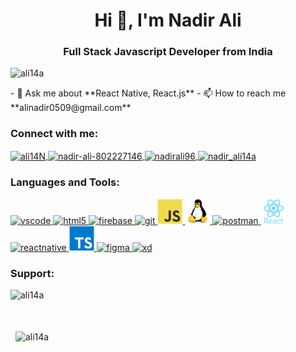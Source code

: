 <h1 align="center">Hi 👋, I'm Nadir Ali</h1>
<h3 align="center">Full Stack Javascript Developer from India</h3>
<p align="left"> 
  <img src="https://komarev.com/ghpvc/?username=ali14a&label=Profile%20views&color=0e75b6&style=flat" alt="ali14a" />
 </p>
- 💬 Ask me about **React Native, React.js**
- 📫 How to reach me **alinadir0509@gmail.com**
<h3 align="left">Connect with me:</h3>
<p align="left">
   
  <a href="https://twitter.com/ali14N" target="blank">
    <img align="center" src="https://raw.githubusercontent.com/rahuldkjain/github-profile-readme-generator/master/src/images/icons/Social/twitter.svg" alt="ali14N" height="30" width="40" />
  </a>
   
  <a href="https://linkedin.com/in/nadir-ali-802227146/" target="blank">
    <img align="center" src="https://raw.githubusercontent.com/rahuldkjain/github-profile-readme-generator/master/src/images/icons/Social/linked-in-alt.svg" alt="nadir-ali-802227146" height="30" width="40" />
  </a>
   
  <a href="https://fb.com/nadirali96" target="blank">
    <img align="center" src="https://raw.githubusercontent.com/rahuldkjain/github-profile-readme-generator/master/src/images/icons/Social/facebook.svg" alt="nadirali96" height="30" width="40" />
  </a>
   
  <a href="https://instagram.com/nadir_ali14a" target="blank">
    <img align="center" src="https://raw.githubusercontent.com/rahuldkjain/github-profile-readme-generator/master/src/images/icons/Social/instagram.svg" alt="nadir_ali14a" height="30" width="40" />
  </a>
</p>
<h3 align="left">Languages and Tools:</h3>
<p align="left"> 
  <a href="https://code.visualstudio.com" target="_blank"> 
  <img src="https://www.vectorlogo.zone/logos/visualstudio_code/visualstudio_code-icon.svg" alt="vscode" width="40" height="40"/>
 </a> 
  <a href="https://developer.mozilla.org/en-US/docs/Glossary/HTML5" target="_blank"> 
  <img src="https://www.vectorlogo.zone/logos/w3_html5/w3_html5-icon.svg" alt="html5" width="40" height="40"/>
 </a> 
  
 <a href="https://firebase.google.com/" target="_blank"> 
  <img src="https://www.vectorlogo.zone/logos/firebase/firebase-icon.svg" alt="firebase" width="40" height="40"/>
 </a> 
 <a href="https://git-scm.com/" target="_blank"> 
  <img src="https://www.vectorlogo.zone/logos/git-scm/git-scm-icon.svg" alt="git" width="40" height="40"/>
 </a> 
 <a href="https://developer.mozilla.org/en-US/docs/Web/JavaScript" target="_blank"> 
  <img src="https://raw.githubusercontent.com/devicons/devicon/master/icons/javascript/javascript-original.svg" alt="javascript" width="40" height="40"/>
 </a> 
 <a href="https://www.linux.org/" target="_blank"> 
  <img src="https://raw.githubusercontent.com/devicons/devicon/master/icons/linux/linux-original.svg" alt="linux" width="40" height="40"/>
 </a> 
 <a href="https://postman.com" target="_blank"> 
  <img src="https://www.vectorlogo.zone/logos/getpostman/getpostman-icon.svg" alt="postman" width="40" height="40"/>
 </a> 
 <a href="https://reactjs.org/" target="_blank"> 
  <img src="https://raw.githubusercontent.com/devicons/devicon/master/icons/react/react-original-wordmark.svg" alt="react" width="40" height="40"/>
 </a> 
 <a href="https://reactnative.dev/" target="_blank"> 
  <img src="https://reactnative.dev/img/header_logo.svg" alt="reactnative" width="40" height="40"/>
 </a> 
 <a href="https://www.typescriptlang.org/" target="_blank"> 
  <img src="https://raw.githubusercontent.com/devicons/devicon/master/icons/typescript/typescript-original.svg" alt="typescript" width="40" height="40"/>
 </a> 
 <a href="https://www.figma.com/" target="_blank"> 
  <img src="https://www.vectorlogo.zone/logos/figma/figma-icon.svg" alt="figma" width="40" height="40"/>
 </a> 
 <a href="https://www.adobe.com/products/xd.html" target="_blank"> 
  <img src="https://cdn.worldvectorlogo.com/logos/adobe-xd.svg" alt="xd" width="40" height="40"/>
 </a> </p>
<h3 align="left">Support:</h3>
<p>
  <a href="https://www.buymeacoffee.com/ali14a"> 
  <img align="left" src="https://cdn.buymeacoffee.com/buttons/v2/default-yellow.png" height="50" width="210" alt="ali14a" />
</a></p>
<br><br><br>
<p>&nbsp;
  <img align="center" src="https://github-readme-stats.vercel.app/api?username=ali14a&show_icons=true&locale=en" alt="ali14a" />
</p>